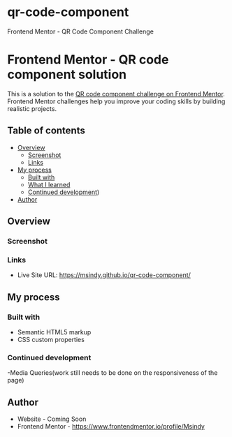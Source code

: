 # qr-code-component
Frontend Mentor - QR Code Component Challenge

# Frontend Mentor - QR code component solution

This is a solution to the [QR code component challenge on Frontend Mentor](https://www.frontendmentor.io/challenges/qr-code-component-iux_sIO_H). Frontend Mentor challenges help you improve your coding skills by building realistic projects. 

## Table of contents

- [Overview](#overview)
  - [Screenshot](#screenshot)
  - [Links](#links)
- [My process](#my-process)
  - [Built with](#built-with)
  - [What I learned](#what-i-learned)
  - [Continued development](#continued-development))
- [Author](#author)



## Overview

### Screenshot


### Links

- Live Site URL: https://msindy.github.io/qr-code-component/

## My process

### Built with

- Semantic HTML5 markup
- CSS custom properties

### Continued development

-Media Queries(work still needs to be done on the responsiveness of the page)

## Author

- Website - Coming Soon
- Frontend Mentor - https://www.frontendmentor.io/profile/Msindy






